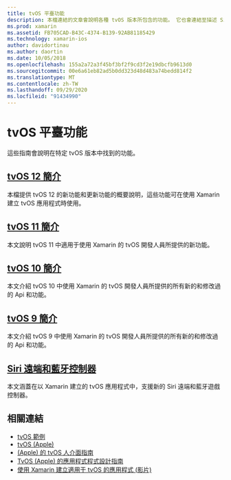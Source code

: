 ```yaml
---
title: tvOS 平臺功能
description: 本檔連結的文章會說明各種 tvOS 版本所包含的功能。 它也會連結至描述 Siri 遠端和藍牙控制器的檔。
ms.prod: xamarin
ms.assetid: FB705CAD-B43C-4374-B139-92AB81185429
ms.technology: xamarin-ios
author: davidortinau
ms.author: daortin
ms.date: 10/05/2018
ms.openlocfilehash: 155a2a72a3f45bf3bf2f9cd3f2e19dbcfb9613d0
ms.sourcegitcommit: 00e6a61eb82ad5b0dd323d48d483a74bedd814f2
ms.translationtype: MT
ms.contentlocale: zh-TW
ms.lasthandoff: 09/29/2020
ms.locfileid: "91434990"
---
```

# <a name="tvos-platform-features"></a>tvOS 平臺功能

這些指南會說明在特定 tvOS 版本中找到的功能。

## <a name="introduction-to-tvos-12"></a>[tvOS 12 簡介](~/ios/tvos/platform/introduction-to-tvos12/index.md)

本檔提供 tvOS 12 的新功能和更新功能的概要說明，這些功能可在使用 Xamarin 建立 tvOS 應用程式時使用。

## <a name="introduction-to-tvos-11"></a>[tvOS 11 簡介](~/ios/tvos/platform/introduction-to-tvos11.md)

本文說明 tvOS 11 中適用于使用 Xamarin 的 tvOS 開發人員所提供的新功能。

## <a name="introduction-to-tvos-10"></a>[tvOS 10 簡介](~/ios/tvos/platform/introduction-to-tvos10/index.md)

本文介紹 tvOS 10 中使用 Xamarin 的 tvOS 開發人員所提供的所有新的和修改過的 Api 和功能。

## <a name="introduction-to-tvos-9"></a>[tvOS 9 簡介](~/ios/tvos/platform/tvos9.md)

本文介紹 tvOS 9 中使用 Xamarin 的 tvOS 開發人員所提供的所有新的和修改過的 Api 和功能。

## <a name="siri-remote-and-bluetooth-controllers"></a>[Siri 遠端和藍牙控制器](~/ios/tvos/platform/remote-bluetooth.md)

本文涵蓋在以 Xamarin 建立的 tvOS 應用程式中，支援新的 Siri 遠端和藍牙遊戲控制器。

## <a name="related-links"></a>相關連結

- [tvOS 範例](/samples/browse/?products=xamarin&term=Xamarin.iOS%2btvOS)
- [tvOS (Apple) ](https://developer.apple.com/tvos/)
- [ (Apple) 的 tvOS 人介面指南 ](https://developer.apple.com/tvos/human-interface-guidelines/)
- [TvOS (Apple) 的應用程式程式設計指南 ](https://developer.apple.com/library/prerelease/tvos/documentation/General/Conceptual/AppleTV_PG/)
- [使用 Xamarin 建立適用于 tvOS 的應用程式 (影片) ](https://university.xamarin.com/lightninglectures/tvos-with-xamarin)